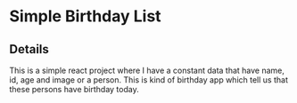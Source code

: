 # Simple Birthday List

## Details

This is a simple react project where I have a constant data that have name, id, age and
image or a person. This is kind of birthday app which tell us that these persons have
birthday today.
